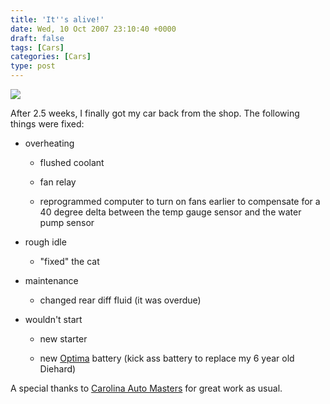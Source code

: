 ```yaml
---
title: 'It''s alive!'
date: Wed, 10 Oct 2007 23:10:40 +0000
draft: false
tags: [Cars]
categories: [Cars]
type: post
---
```


[![](http://www.carolinaautomasters.com/img/header.jpg)](http://www.carolinaautomasters.com/)

After 2.5 weeks, I finally got my car back from the shop. The following things were fixed:

*   overheating
    
    *   flushed coolant
    
    *   fan relay
    
    *   reprogrammed computer to turn on fans earlier to compensate for a 40 degree delta between the temp gauge sensor and the water pump sensor
    

*   rough idle
    
    *   "fixed" the cat
    

*   maintenance
    
    *   changed rear diff fluid (it was overdue)
    

*   wouldn't start
    
    *   new starter
    
    *   new [Optima](http://www.optimabatteries.com/optima_edge/) battery (kick ass battery to replace my 6 year old Diehard)
    

A special thanks to [Carolina Auto Masters](http://www.carolinaautomasters.com/) for great work as usual.